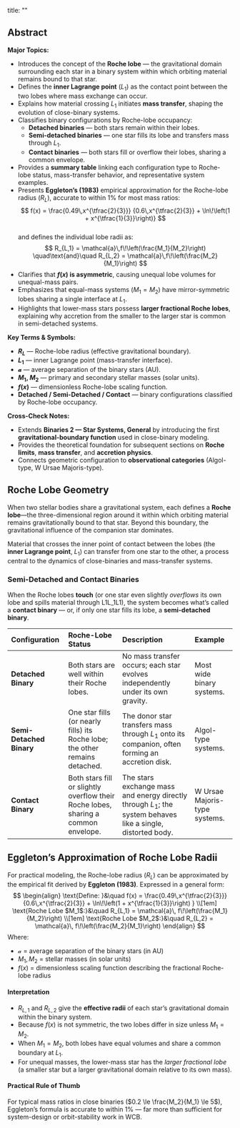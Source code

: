 title: ""

## Abstract  
**Major Topics:**  
- Introduces the concept of the **Roche lobe** — the gravitational domain surrounding each star in a binary system within which orbiting material remains bound to that star.  
- Defines the **inner Lagrange point** ($L_1$) as the contact point between the two lobes where mass exchange can occur.  
- Explains how material crossing $L_1$ initiates **mass transfer**, shaping the evolution of close-binary systems.  
- Classifies binary configurations by Roche-lobe occupancy:  
  - **Detached binaries** — both stars remain within their lobes.  
  - **Semi-detached binaries** — one star fills its lobe and transfers mass through $L_1$.  
  - **Contact binaries** — both stars fill or overflow their lobes, sharing a common envelope.  
- Provides a **summary table** linking each configuration type to Roche-lobe status, mass-transfer behavior, and representative system examples.  
- Presents **Eggleton’s (1983)** empirical approximation for the Roche-lobe radius ($R_L$), accurate to within 1% for most mass ratios:  
  $$
  f(x) =
  \frac{0.49\,x^{\tfrac{2}{3}}}
       {0.6\,x^{\tfrac{2}{3}} + \ln\!\left(1 + x^{\tfrac{1}{3}}\right)}
  $$  
  and defines the individual lobe radii as:  
  $$
  R_{L,1} = \mathcal{a}\,f\!\left(\frac{M_1}{M_2}\right)
  \quad\text{and}\quad
  R_{L,2} = \mathcal{a}\,f\!\left(\frac{M_2}{M_1}\right)
  $$
- Clarifies that **$f(x)$ is asymmetric**, causing unequal lobe volumes for unequal-mass pairs.  
- Emphasizes that equal-mass systems ($M_1 = M_2$) have mirror-symmetric lobes sharing a single interface at $L_1$.  
- Highlights that lower-mass stars possess **larger fractional Roche lobes**, explaining why accretion from the smaller to the larger star is common in semi-detached systems.  

**Key Terms & Symbols:**  
- **$R_L$** — Roche-lobe radius (effective gravitational boundary).  
- **$L_1$** — inner Lagrange point (mass-transfer interface).  
- **$\mathcal{a}$** — average separation of the binary stars (AU).  
- **$M_1$, $M_2$** — primary and secondary stellar masses (solar units).  
- **$f(x)$** — dimensionless Roche-lobe scaling function.  
- **Detached / Semi-Detached / Contact** — binary configurations classified by Roche-lobe occupancy.  

**Cross-Check Notes:**  
- Extends **Binaries 2 — Star Systems, General** by introducing the first **gravitational-boundary function** used in close-binary modeling.  
- Provides the theoretical foundation for subsequent sections on **Roche limits**, **mass transfer**, and **accretion physics**.  
- Connects geometric configuration to **observational categories** (Algol-type, W Ursae Majoris-type).  



## Roche Lobe Geometry

When two stellar bodies share a gravitational system, each defines a **Roche lobe**—the three-dimensional region around it within which orbiting material remains gravitationally bound to that star.  Beyond this boundary, the gravitational influence of the companion star dominates.  

Material that crosses the inner point of contact between the lobes (the **inner Lagrange point**, $L_1$) can transfer from one star to the other, a process central to the dynamics of close-binaries and mass-transfer systems.
### Semi-Detached and Contact Binaries
When the Roche lobes **touch** (or one star even slightly _overflows_ its own lobe and spills material through L1L_1L1​), the system becomes what’s called a **contact binary** — or, if only one star fills its lobe, a **semi-detached binary**.

| Configuration            | Roche-Lobe Status                                                                  | Description                                                                                                  | Example                       |
| :----------------------- | :--------------------------------------------------------------------------------- | :----------------------------------------------------------------------------------------------------------- | :---------------------------- |
| **Detached Binary**      | Both stars are well within their Roche lobes.                                      | No mass transfer occurs; each star evolves independently under its own gravity.                              | Most wide binary systems.     |
| **Semi-Detached Binary** | One star fills (or nearly fills) its Roche lobe; the other remains detached.       | The donor star transfers mass through $L_1$ onto its companion, often forming an accretion disk.             | Algol-type systems.           |
| **Contact Binary**       | Both stars fill or slightly overflow their Roche lobes, sharing a common envelope. | The stars exchange mass and energy directly through $L_1$; the system behaves like a single, distorted body. | W Ursae Majoris-type systems. |


## Eggleton’s Approximation of Roche Lobe Radii

For practical modeling, the Roche-lobe radius ($R_L$) can be approximated by the empirical fit derived by **Eggleton (1983)**.  Expressed in a general form:
$$
\begin{align}
\text{Define: }&\quad
f(x) =
\frac{0.49\,x^{\tfrac{2}{3}}}
     {0.6\,x^{\tfrac{2}{3}} +
	     \ln\!\left(1 + x^{\tfrac{1}{3}}\right)
	 } \\[1em]
\text{Roche Lobe $M_1$:}&\quad R_{L,1} = \mathcal{a}\,
	f\!\left(\frac{M_1}{M_2}\right) \\[1em]
\text{Roche Lobe $M_2$:}&\quad R_{L,2} = \mathcal{a}\,
	f\!\left(\frac{M_2}{M_1}\right)
\end{align}
$$
Where:
- $\mathcal{a}$ = average separation of the binary stars (in AU)  
- $M_1,\,M_2$ = stellar masses (in solar units)  
- $f(x)$ = dimensionless scaling function describing the fractional Roche-lobe radius  


#### Interpretation
- $R_{L,1}$ and $R_{L,2}$ give the **effective radii** of each star’s gravitational domain within the binary system.  
- Because $f(x)$ is not symmetric, the two lobes differ in size unless $M_1 = M_2$.  
- When $M_1 = M_2$, both lobes have equal volumes and share a common boundary at $L_1$.  
- For unequal masses, the lower-mass star has the *larger fractional lobe* (a smaller star but a larger gravitational domain relative to its own mass).  


#### Practical Rule of Thumb
For typical mass ratios in close binaries ($0.2 \le \frac{M_2}{M_1} \le 5$), Eggleton’s formula is accurate to within 1% — far more than sufficient for system-design or orbit-stability work in WCB.  
